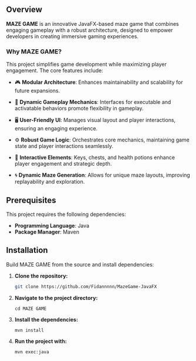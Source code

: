 ## Overview

**MAZE GAME** is an innovative JavaFX-based maze game that combines engaging gameplay with a robust architecture, designed to empower developers in creating immersive gaming experiences.

### Why MAZE GAME?

This project simplifies game development while maximizing player engagement. The core features include:

- 🎮 **Modular Architecture**: Enhances maintainability and scalability for future expansions.

- 🔑 **Dynamic Gameplay Mechanics**: Interfaces for executable and activatable behaviors promote flexibility in gameplay.

- 🖥️ **User-Friendly UI**: Manages visual layout and player interactions, ensuring an engaging experience.

- ⚙️ **Robust Game Logic**: Orchestrates core mechanics, maintaining game state and player interactions seamlessly.

- 🎁 **Interactive Elements**: Keys, chests, and health potions enhance player engagement and strategic depth.

- 🌀 **Dynamic Maze Generation**: Allows for unique maze layouts, improving replayability and exploration.
## Prerequisites

This project requires the following dependencies:

- **Programming Language**: Java  
- **Package Manager**: Maven

## Installation

Build MAZE GAME from the source and install dependencies:

1. **Clone the repository:**

   ```bash
   git clone https://github.com/Fidannnnn/MazeGame-JavaFX
2. **Navigate to the project directory:**
   ```basg
   cd MAZE GAME
3. **Install the dependencies:**
   ```bash
   mvn install
4. **Run the project with:**
   ```bash
   mvn exec:java
